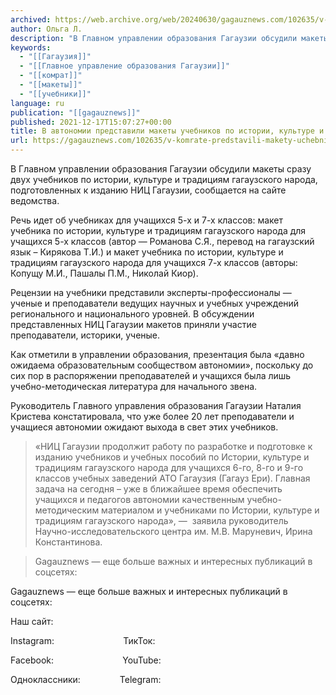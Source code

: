 ```yaml
---
archived: https://web.archive.org/web/20240630/gagauznews.com/102635/v-komrate-predstavili-makety-uchebnikov-po-istorii-kulture-i-traditsiyam-gagauzskogo-naroda.html
author: Ольга Л.
description: "В Главном управлении образования Гагаузии обсудили макеты сразу двух учебников по истории, культуре и традициям гагаузского народа, подготовленных к изданию НИЦ Гагаузии, сообщается на сайте ведомства. Речь идет об учебниках для учащихся 5-х и 7-х классов: макет учебника по истории, культуре и традициям гагаузского народа для учащихся 5-х классов (автор — Романова С.Я., перевод на гагаузский язык – Кирякова Т.И.) и макет учебника по истории, культуре и традициям гагаузского народа для учащихся 7-х классов (авторы: Копущу М.И., Пашалы П.М., Николай Киор). Рецензии на учебники представили эксперты-профессионалы — ученые и преподаватели ведущих научных и учебных учреждений регионального и национального уровней. В […]"
keywords:
  - "[[Гагаузия]]"
  - "[[Главное управление образования Гагаузии]]"
  - "[[комрат]]"
  - "[[макеты]]"
  - "[[учебники]]"
language: ru
publication: "[[gagauznews]]"
published: 2021-12-17T15:07:27+00:00
title: В автономии представили макеты учебников по истории, культуре и традициям гагаузского народа
url: https://gagauznews.com/102635/v-komrate-predstavili-makety-uchebnikov-po-istorii-kulture-i-traditsiyam-gagauzskogo-naroda.html
---
```


В Главном управлении образования Гагаузии обсудили макеты сразу двух учебников по истории, культуре и традициям гагаузского народа, подготовленных к изданию НИЦ Гагаузии, сообщается на сайте ведомства.



Речь идет об учебниках для учащихся 5-х и 7-х классов: макет учебника по истории, культуре и традициям гагаузского народа для учащихся 5-х классов (автор — Романова С.Я., перевод на гагаузский язык – Кирякова Т.И.) и макет учебника по истории, культуре и традициям гагаузского народа для учащихся 7-х классов (авторы: Копущу М.И., Пашалы П.М., Николай Киор).



Рецензии на учебники представили эксперты-профессионалы — ученые и преподаватели ведущих научных и учебных учреждений регионального и национального уровней. В обсуждении представленных НИЦ Гагаузии макетов приняли участие преподаватели, историки, ученые.



Как отметили в управлении образования, презентация была «давно ожидаема образовательным сообществом автономии», поскольку до сих пор в распоряжении преподавателей и учащихся была лишь учебно-методическая литература для начального звена.



Руководитель Главного управления образования Гагаузии Наталия  Кристева констатировала, что уже более 20 лет преподаватели и учащиеся автономии ожидают выхода в свет этих учебников.

> «НИЦ Гагаузии продолжит работу по разработке и подготовке к изданию учебников и учебных пособий по Истории, культуре и традициям гагаузского народа для учащихся 6-го, 8-го и 9-го классов учебных заведений АТО Гагаузия (Гагауз Ери). Главная задача на сегодня – уже в ближайшее время обеспечить учащихся и педагогов автономии качественным учебно-методическим материалом и учебниками по Истории, культуре и традициям гагаузского народа», —  заявила руководитель Научно-исследовательского центра им. М.В. Маруневич, Ирина Константинова.

> Gagauznews — еще больше важных и интересных публикаций в соцсетях:

Gagauznews — еще больше важных и интересных публикаций в соцсетях:

Наш сайт:

Instagram:                            ТикТок:

Facebook:                            YouTube:

Одноклассники:                Telegram: